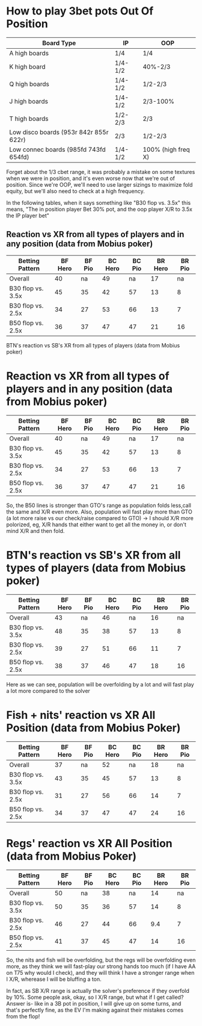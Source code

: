 # How to play 3bet pots Out Of Position

| Board Type                             | IP      | OOP                |
| -------------------------------------- | ------- | ------------------ |
| A high boards                          | 1/4     | 1/4                |
| K high board                           | 1/4-1/2 | 40%-2/3            |
| Q high boards                          | 1/4-1/2 | 1/2-2/3            |
| J high boards                          | 1/4-1/2 | 2/3-100%           |
| T high boards                          | 1/2-2/3 | 2/3                |
| Low disco boards (953r 842r 855r 622r) | 2/3     | 1/2-2/3            |
| Low connec boards (985fd 743fd 654fd)  | 1/4-1/2 | 100% (high freq X) |

Forget about the 1/3 cbet range, it was probably a mistake on some textures when we were in position, and it's even worse now that we're out of position. Since we're OOP, we'll need to use larger sizings to maximize fold equity, but we'll also need to check at a high frequency.

In the following tables, when it says something like "B30 flop vs. 3.5x" this means, "The in position player Bet 30% pot, and the oop player X/R to 3.5x the IP player bet"
## Reaction vs XR from all types of players and in any position (data from Mobius poker)

| Betting Pattern   | BF Hero | BF Pio | BC Hero | BC Pio | BR Hero | BR Pio |
| ----------------- | ------- | ------ | ------- | ------ | ------- | ------ |
| Overall           | 40      | na     | 49      | na     | 17      | na     |
| B30 flop vs. 3.5x | 45      | 35     | 42      | 57     | 13      | 8      |
| B30 flop vs. 2.5x | 34      | 27     | 53      | 66     | 13      | 7      |
| B50 flop vs. 2.5x | 36      | 37     | 47      | 47     | 21      | 16     |

BTN's reaction vs SB's XR from all types of players (data from Mobius poker)
# Reaction vs XR from all types of players and in any position (data from Mobius poker)

| Betting Pattern   | BF Hero | BF Pio | BC Hero | BC Pio | BR Hero | BR Pio |
| ----------------- | ------- | ------ | ------- | ------ | ------- | ------ |
| Overall           | 40      | na     | 49      | na     | 17      | na     |
| B30 flop vs. 3.5x | 45      | 35     | 42      | 57     | 13      | 8      |
| B30 flop vs. 2.5x | 34      | 27     | 53      | 66     | 13      | 7      |
| B50 flop vs. 2.5x | 36      | 37     | 47      | 47     | 21      | 16     |

So, the B50 lines is stronger than GTO's range as population folds less,call the same and X/R even more.
Also, population will fast play more than GTO (a lot more raise vs our check/raise compared to GTO) -> I should X/R more polorized, eg, X/R hands that either want to get all the money in, or don't mind X/R and then fold.
# BTN's reaction vs SB's XR from all types of players (data from Mobius poker)

|Betting Pattern|BF Hero|BF Pio|BC Hero|BC Pio|BR Hero|BR Pio|
|---|---|---|---|---|---|---|
|Overall|43|na|46|na|16|na|
|B30 flop vs. 3.5x|48|35|38|57|13|8|
|B30 flop vs. 2.5x|39|27|51|66|11|7|
|B50 flop vs. 2.5x|38|37|46|47|18|16|
Here as we can see, population will be overfolding by a lot and will fast play a lot more compared to the solver

# Fish + nits' reaction vs XR All Position (data from Mobius Poker)

|Betting Pattern|BF Hero|BF Pio|BC Hero|BC Pio|BR Hero|BR Pio|
|---|---|---|---|---|---|---|
|Overall|37|na|52|na|18|na|
|B30 flop vs. 3.5x|43|35|45|57|13|8|
|B30 flop vs. 2.5x|31|27|56|66|14|7|
|B50 flop vs. 2.5x|34|37|47|47|24|16|

# Regs' reaction vs XR All Position (data from Mobius Poker)

| Betting Pattern   | BF Hero | BF Pio | BC Hero | BC Pio | BR Hero | BR Pio |
| ----------------- | ------- | ------ | ------- | ------ | ------- | ------ |
| Overall           | 50      | na     | 38      | na     | 14      | na     |
| B30 flop vs. 3.5x | 50      | 35     | 36      | 57     | 14      | 8      |
| B30 flop vs. 2.5x | 46      | 27     | 44      | 66     | 9.4     | 7      |
| B50 flop vs. 2.5x | 41      | 37     | 45      | 47     | 14      | 16     |
So, the nits and fish will be overfolding, but the regs will be overfolding even more, as they think we will fast-play our strong hands too much (if I have AA on T75 why would I check), and they will think I have a stronger range when I X/R, wherease I will be bluffing a ton.

In fact, as SB X/R range is actually the solver's preference if they overfold by 10%.
Some people ask, okay, so I X/R range, but what if I get called? Answer is- like in a 3B pot in position, I will give up on some turns, and that's perfectly fine, as the EV I'm making against their mistakes comes from the flop!



